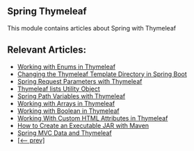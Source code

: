 ## Spring Thymeleaf 

This module contains articles about Spring with Thymeleaf

## Relevant Articles:

- [Working with Enums in Thymeleaf](https://www.baeldung.com/thymeleaf-enums)
- [Changing the Thymeleaf Template Directory in Spring Boot](https://www.baeldung.com/spring-thymeleaf-template-directory)
- [Spring Request Parameters with Thymeleaf](https://www.baeldung.com/spring-thymeleaf-request-parameters)
- [Thymeleaf lists Utility Object](https://www.baeldung.com/thymeleaf-lists-utility)
- [Spring Path Variables with Thymeleaf](https://www.baeldung.com/spring-thymeleaf-path-variables)
- [Working with Arrays in Thymeleaf](https://www.baeldung.com/thymeleaf-arrays)
- [Working with Boolean in Thymeleaf](https://www.baeldung.com/thymeleaf-boolean)
- [Working With Custom HTML Attributes in Thymeleaf](https://www.baeldung.com/thymeleaf-custom-html-attributes)
- [How to Create an Executable JAR with Maven](https://www.baeldung.com/executable-jar-with-maven)
- [Spring MVC Data and Thymeleaf](https://www.baeldung.com/spring-mvc-thymeleaf-data)
- [[<-- prev]](/spring-thymeleaf)
